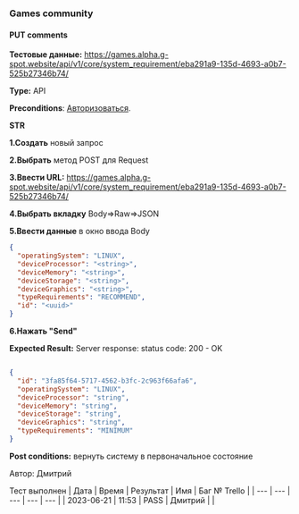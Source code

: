 ### Games community
#### PUT comments

**Тестовые данные:** https://games.alpha.g-spot.website/api/v1/core/system_requirement/eba291a9-135d-4693-a0b7-525b27346b74/

**Type:** API

**Preconditions**: 
[Авторизоваться][a].

[a]: https://github.com/1fvwka/GSPOTtestingdocumentation/blob/main/Autorization.md

 **STR**

**1.Создать** новый запрос

**2.Выбрать** метод POST для Request

**3.Ввести URL:** https://games.alpha.g-spot.website/api/v1/core/system_requirement/eba291a9-135d-4693-a0b7-525b27346b74/

**4.Выбрать вкладку** Body=>Raw=>JSON

**5.Ввести данные** в окно ввода Body 
```json 
{
  "operatingSystem": "LINUX",
  "deviceProcessor": "<string>",
  "deviceMemory": "<string>",
  "deviceStorage": "<string>",
  "deviceGraphics": "<string>",
  "typeRequirements": "RECOMMEND",
  "id": "<uuid>"
}
 ```
 **6.Нажать  "Send"**

 **Expected Result:**
 Server response: status code: 200 - OK
```json

{
  "id": "3fa85f64-5717-4562-b3fc-2c963f66afa6",
  "operatingSystem": "LINUX",
  "deviceProcessor": "string",
  "deviceMemory": "string",
  "deviceStorage": "string",
  "deviceGraphics": "string",
  "typeRequirements": "MINIMUM"
}

```
**Post conditions:** вернуть систему в первоначальное состояние

Автор: Дмитрий

Тест выполнен
| Дата | Время | Результат | Имя | Баг № Trello |
| --- | --- | --- | --- | --- |
| 2023-06-21 | 11:53 | PASS | Дмитрий |  | 